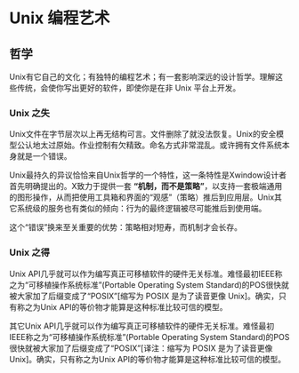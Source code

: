 # Unix 编程艺术

## 哲学

Unix有它自己的文化；有独特的编程艺术；有一套影响深远的设计哲学。理解这些传统，会使你写出更好的软件，即使你是在非 Unix 平台上开发。

### Unix 之失

Unix文件在字节层次以上再无结构可言。文件删除了就没法恢复。Unix的安全模型公认地太过原始。作业控制有欠精致。命名方式非常混乱。或许拥有文件系统本身就是一个错误。

Unix最持久的异议恰恰来自Unix哲学的一个特性，这一条特性是Xwindow设计者首先明确提出的。X致力于提供一套 **“机制，而不是策略”​**，以支持一套极端通用的图形操作，从而把使用工具箱和界面的“观感”​（策略）推后到应用层。Unix其它系统级的服务也有类似的倾向：行为的最终逻辑被尽可能推后到使用端。

这个“错误”换来至关重要的优势：策略相对短寿，而机制才会长存。

### Unix 之得

Unix API几乎就可以作为编写真正可移植软件的硬件无关标准。难怪最初IEEE称之为“可移植操作系统标准”(Portable Operating System Standard)的POS很快就被大家加了后缀变成了“POSIX”​[缩写为 POSIX 是为了读音更像 Unix]​。确实，只有称之为Unix API的等价物才能算是这种标准比较可信的模型。

其它Unix API几乎就可以作为编写真正可移植软件的硬件无关标准。难怪最初IEEE称之为“可移植操作系统标准”(Portable Operating System Standard)的POS很快就被大家加了后缀变成了“POSIX”​[译注：缩写为 POSIX 是为了读音更像 Unix]​。确实，只有称之为Unix API的等价物才能算是这种标准比较可信的模型。
